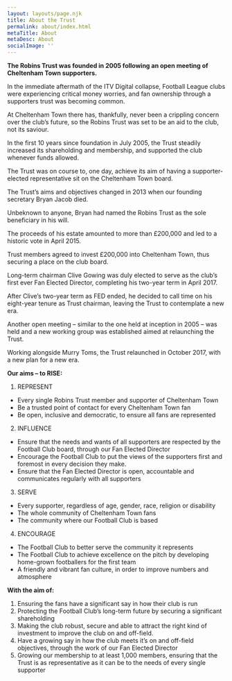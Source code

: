 ```yaml
---
layout: layouts/page.njk
title: About the Trust
permalink: about/index.html
metaTitle: About
metaDesc: About
socialImage: ''
---
```

**The Robins Trust was founded in 2005 following an open meeting of Cheltenham Town supporters.**

In the immediate aftermath of the ITV Digital collapse, Football League clubs were experiencing critical money worries, and fan ownership through a supporters trust was becoming common.

At Cheltenham Town there has, thankfully, never been a crippling concern over the club’s future, so the Robins Trust was set to be an aid to the club, not its saviour.

In the first 10 years since foundation in July 2005, the Trust steadily increased its shareholding and membership, and supported the club whenever funds allowed.

The Trust was on course to, one day, achieve its aim of having a supporter-elected representative sit on the Cheltenham Town board.

The Trust’s aims and objectives changed in 2013 when our founding secretary Bryan Jacob died.

Unbeknown to anyone, Bryan had named the Robins Trust as the sole beneficiary in his will.

The proceeds of his estate amounted to more than £200,000 and led to a historic vote in April 2015.

Trust members agreed to invest £200,000 into Cheltenham Town, thus securing a place on the club board.

Long-term chairman Clive Gowing was duly elected to serve as the club’s first ever Fan Elected Director, completing his two-year term in April 2017.

After Clive’s two-year term as FED ended, he decided to call time on his eight-year tenure as Trust chairman, leaving the Trust to contemplate a new era.

Another open meeting – similar to the one held at inception in 2005 – was held and a new working group was established aimed at relaunching the Trust.

Working alongside Murry Toms, the Trust relaunched in October 2017, with a new plan for a new era.

**Our aims –  to RISE:**

1. REPRESENT
* Every single Robins Trust member and supporter of Cheltenham Town
* Be a trusted point of contact for every Cheltenham Town fan
* Be open, inclusive and democratic, to ensure all fans are represented

2. INFLUENCE
* Ensure that the needs and wants of all supporters are respected by the Football Club board, through our Fan Elected Director
* Encourage the Football Club to put the views of the supporters first and foremost in every decision they make.
* Ensure that the Fan Elected Director is open, accountable and communicates regularly with all supporters

3. SERVE
* Every supporter, regardless of age, gender, race, religion or disability
* The whole community of Cheltenham Town fans
* The community where our Football Club is based

4. ENCOURAGE
* The Football Club to better serve the community it represents
* The Football Club to achieve excellence on the pitch by developing home-grown footballers for the first team
* A friendly and vibrant fan culture, in order to improve numbers and atmosphere

**With the aim of:**

1. Ensuring the fans have a significant say in how their club is run
2. Protecting the Football Club’s long-term future by securing a significant shareholding
3. Making the club robust, secure and able to attract the right kind of investment to improve the club on and off-field.
4. Have a growing say in how the club meets it’s on and off-field objectives, through the work of our Fan Elected Director
5. Growing our membership to at least 1,000 members, ensuring that the Trust is as representative as it can be to the needs of every single supporter
